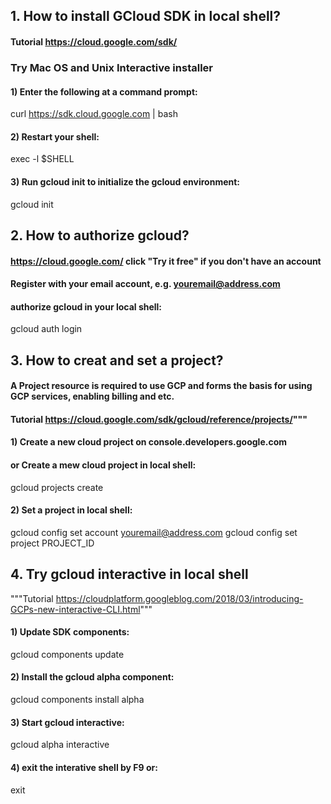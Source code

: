 ## 1. How to install GCloud SDK in local shell?
#### Tutorial https://cloud.google.com/sdk/

### Try Mac OS and Unix Interactive installer
#### 1) Enter the following at a command prompt:
curl https://sdk.cloud.google.com | bash

#### 2) Restart your shell:
exec -l $SHELL

#### 3) Run gcloud init to initialize the gcloud environment:
gcloud init


## 2. How to authorize gcloud?
#### https://cloud.google.com/ click "Try it free" if you don't have an account
#### Register with your email account, e.g. youremail@address.com
#### authorize gcloud in your local shell:
gcloud auth login


## 3. How to creat and set a project?
#### A Project resource is required to use GCP and forms the basis for using GCP services, enabling billing and etc.
#### Tutorial https://cloud.google.com/sdk/gcloud/reference/projects/"""

#### 1) Create a new cloud project on console.developers.google.com
#### or Create a mew cloud project in local shell:
gcloud projects create

#### 2) Set a project in local shell:
gcloud config set account youremail@address.com
gcloud config set project PROJECT_ID


## 4. Try gcloud interactive in local shell
"""Tutorial https://cloudplatform.googleblog.com/2018/03/introducing-GCPs-new-interactive-CLI.html"""
#### 1) Update SDK components:
gcloud components update

#### 2) Install the gcloud alpha component:
gcloud components install alpha

#### 3) Start gcloud interactive:
gcloud alpha interactive

#### 4) exit the interative shell by F9 or:
exit
